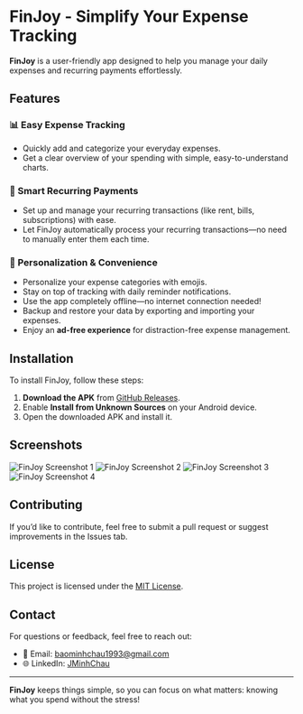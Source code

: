 # FinJoy - Simplify Your Expense Tracking

**FinJoy** is a user-friendly app designed to help you manage your daily expenses and recurring payments effortlessly. 

## Features

### 📊 Easy Expense Tracking
- Quickly add and categorize your everyday expenses.
- Get a clear overview of your spending with simple, easy-to-understand charts.

### 🔁 Smart Recurring Payments
- Set up and manage your recurring transactions (like rent, bills, subscriptions) with ease.
- Let FinJoy automatically process your recurring transactions—no need to manually enter them each time.

### 🎨 Personalization & Convenience
- Personalize your expense categories with emojis.
- Stay on top of tracking with daily reminder notifications.
- Use the app completely offline—no internet connection needed!
- Backup and restore your data by exporting and importing your expenses.
- Enjoy an **ad-free experience** for distraction-free expense management.

## Installation

To install FinJoy, follow these steps:

1. **Download the APK** from [GitHub Releases](https://github.com/JMinhChau/finJoy/releases/).
2. Enable **Install from Unknown Sources** on your Android device.
3. Open the downloaded APK and install it.

## Screenshots

![FinJoy Screenshot 1](https://raw.githubusercontent.com/JMinhChau/finJoy/refs/heads/master/screenshots/aca24bddf91d43431a0c.jpg?token=GHSAT0AAAAAAC7IZHLOGOBBHNZR44RNXP2WZ5XCK7Q)
![FinJoy Screenshot 2](https://raw.githubusercontent.com/JMinhChau/finJoy/refs/heads/master/screenshots/a07a931a21da9b84c2cb.jpg?token=GHSAT0AAAAAAC7IZHLOGOBBHNZR44RNXP2WZ5XCK7Q)
![FinJoy Screenshot 3](https://raw.githubusercontent.com/JMinhChau/finJoy/refs/heads/master/screenshots/26e12a39a3f919a740e8.jpg?token=GHSAT0AAAAAAC7IZHLPRKOOBMACALZDMJTOZ5XCJBQ)
![FinJoy Screenshot 4](https://raw.githubusercontent.com/JMinhChau/finJoy/refs/heads/master/screenshots/6e84191691d62b8872c7.jpg?token=GHSAT0AAAAAAC7IZHLOGOBBHNZR44RNXP2WZ5XCK7Q)

## Contributing
If you’d like to contribute, feel free to submit a pull request or suggest improvements in the Issues tab.

## License
This project is licensed under the [MIT License](LICENSE).

## Contact
For questions or feedback, feel free to reach out:
- 📧 Email: [baominhchau1993@gmail.com](mailto:baominhchau1993@gmail.com)
- 🌐 LinkedIn: [JMinhChau](https://www.linkedin.com/in/jminhchau/)

---

**FinJoy** keeps things simple, so you can focus on what matters: knowing what you spend without the stress!
